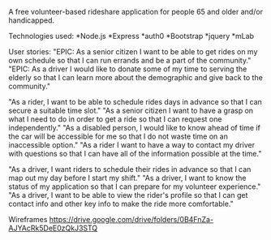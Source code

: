 A free volunteer-based rideshare application for people 65 and older and/or handicapped.

Technologies used:
  *Node.js
  *Express
  *auth0
  *Bootstrap
  *jquery
  *mLab
 
User stories:
  "EPIC: As a senior citizen I want to be able to get rides on my own schedule so that I can run errands and be a part of the community."
  "EPIC: As a driver I would like to donate some of my time to serving the elderly so that I can learn more about the demographic and give back to the community."

  "As a rider, I want to be able to schedule rides days in advance so that I can secure a suitable time slot."
  "As a senior citizen I want to have a grasp on what I need to do in order to get a ride so that I can request one independently."
  "As a disabled person, I would like to know ahead of time if the car will be accessible for me so that I do not waste time on an inaccessible option."
  "As a rider I want to have a way to contact my driver with questions so that I can have all of the information possible at the time."

  "As a driver, I want riders to schedule their rides in advance so that I can map out my day before I start my shift."
  "As a driver, I want to know the status of my application so that I can prepare for my volunteer experience."
  "As a driver, I want to be able to view the rider's profile so that I can get contact info and other key info to make the ride more comfortable."
  
Wireframes
  https://drive.google.com/drive/folders/0B4FnZa-AJYAcRk5DeE0zQkJ3STQ

